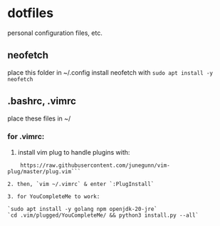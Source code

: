 # dotfiles

personal configuration files, etc.

## neofetch

place this folder in ~/.config
install neofetch with `sudo apt install -y neofetch`

## .bashrc, .vimrc

place these files in ~/

### for .vimrc:

1. install vim plug to handle plugins with:

```curl -fLo ~/.vim/autoload/plug.vim --create-dirs \
    https://raw.githubusercontent.com/junegunn/vim-plug/master/plug.vim```

2. then, `vim ~/.vimrc` & enter `:PlugInstall`

3. for YouCompleteMe to work:

`sudo apt install -y golang npm openjdk-20-jre`
`cd .vim/plugged/YouCompleteMe/ && python3 install.py --all`

